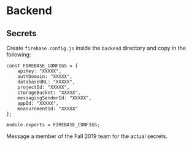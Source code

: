 # Backend

## Secrets

Create `firebase.config.js` inside the `backend` directory and copy in the following:

```
const FIREBASE_CONFIGS = {
    apiKey: "XXXXX",
    authDomain: "XXXXX",
    databaseURL: "XXXXX",
    projectId: "XXXXX",
    storageBucket: "XXXXX",
    messagingSenderId: "XXXXX",
    appId: "XXXXX",
    measurementId: "XXXXX"
};

module.exports = FIREBASE_CONFIGS;
```

Message a member of the Fall 2019 team for the actual secrets.